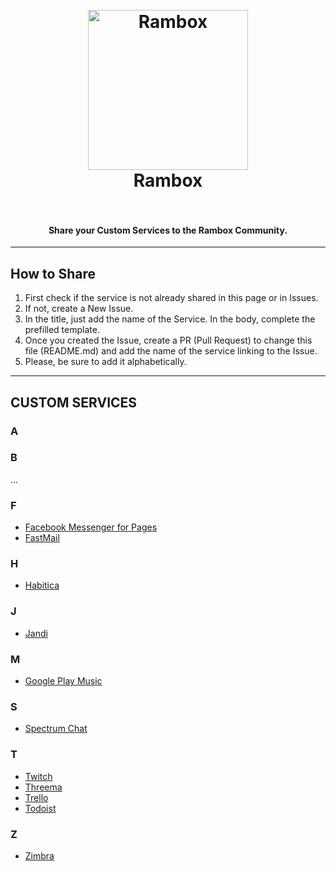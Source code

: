 <h1 align="center">
  <br>
  <a href="http://rambox.pro"><img src="https://raw.githubusercontent.com/saenzramiro/rambox/master/resources/Icon.png" width="256px" alt="Rambox"></a>
  <br>
  Rambox
  <br>
  <br>
</h1>

<h4 align="center">Share your Custom Services to the Rambox Community.</h4>

----------

## How to Share

1. First check if the service is not already shared in this page or in Issues.
2. If not, create a New Issue.
3. In the title, just add the name of the Service. In the body, complete the prefilled template.
4. Once you created the Issue, create a PR (Pull Request) to change this file (README.md) and add the name of the service linking to the Issue.
5. Please, be sure to add it alphabetically.

----------

## CUSTOM SERVICES

### A
### B
...

### F
- [Facebook Messenger for Pages](https://github.com/saenzramiro/rambox-services-contrib/issues/14)
- [FastMail](https://github.com/saenzramiro/rambox-services-contrib/issues/6)

### H
- [Habitica](https://github.com/saenzramiro/rambox-services-contrib/issues/8)

### J
- [Jandi](https://github.com/saenzramiro/rambox-services-contrib/issues/10)

### M
- [Google Play Music](https://play.google.com/music/listen)

### S
- [Spectrum Chat](https://github.com/saenzramiro/rambox-services-contrib/issues/15)

### T
- [Twitch](https://github.com/saenzramiro/rambox-services-contrib/issues/1)
- [Threema](https://github.com/saenzramiro/rambox-services-contrib/issues/12)
- [Trello](https://github.com/saenzramiro/rambox-services-contrib/issues/18)
- [Todoist](https://github.com/saenzramiro/rambox-services-contrib/issues/19)

### Z
- [Zimbra](https://github.com/saenzramiro/rambox-services-contrib/issues/3)
